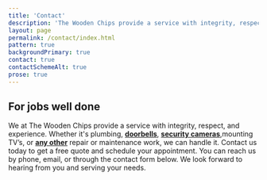 ```yaml
---
title: 'Contact'
description: 'The Wooden Chips provide a service with integrity, respect, and experience. Contact us to see how we can help.'
layout: page
permalink: /contact/index.html
pattern: true
backgroundPrimary: true
contact: true
contactSchemeAlt: true
prose: true
---
```


## For jobs well done

We at The Wooden Chips provide a service with integrity, respect, and experience. Whether it's plumbing, **[doorbells](/service/doorbell/)**, **[security cameras](/service/security-cameras/)**,mounting TV’s, or **[any other](/service/handyman/)** repair or maintenance work, we can handle it. Contact us today to get a free quote and schedule your appointment. You can reach us by phone, email, or through the contact form below. We look forward to hearing from you and serving your needs.